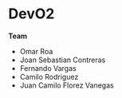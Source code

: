 # DevO2
**Team**


  - Omar Roa 
  - Joan Sebastian Contreras
  - Fernando Vargas
  - Camilo Rodriguez
  - Juan Camilo Florez Vanegas
